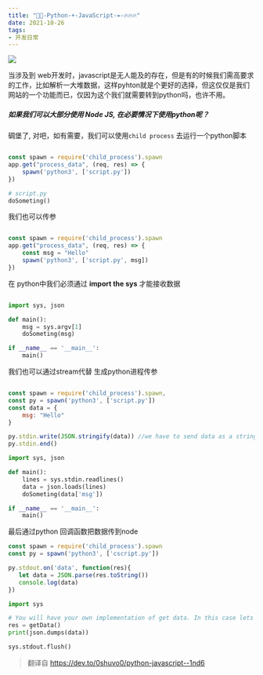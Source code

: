 ```yaml
---
title: "🎅🔥-Python-+-JavaScript-=-🔥🔥🔥"
date: 2021-10-26
tags: 
- 开发日常
---
```

![](https://upload-images.jianshu.io/upload_images/15312191-4f619d39eb0b8eff.png?imageMogr2/auto-orient/strip%7CimageView2/2/w/1240)




当涉及到 web开发时，javascript是无人能及的存在，但是有的时候我们需高要求的工作，比如解析一大堆数据，这样pyhton就是个更好的选择，但这仅仅是我们网站的一个功能而已，仅因为这个我们就需要转到python吗，也许不用。
##### 如果我们可以大部分使用 Node JS, 在必要情况下使用python呢？
碉堡了, 对吧，如有需要，我们可以使用`child process` 去运行一个python脚本
```js

const spawn = require('child_process').spawn
app.get("process_data", (req, res) => {
    spawn('python3', ['script.py'])
})

```
```python
# script.py
doSometing()
```
我们也可以传参
```js

const spawn = require('child_process').spawn
app.get("process_data", (req, res) => {
    const msg = "Hello"
    spawn('python3', ['script.py', msg])
})

```
在 python中我们必须通过 **import the sys** 才能接收数据
```python

import sys, json

def main():
    msg = sys.argv[1]
    doSometing(msg)

if __name__ == '__main__':
    main()

```
我们也可以通过stream代替 生成python进程传参
```js

const spawn = require('child_process').spawn,
const py = spawn('python3', ['script.py'])
const data = {
    msg: "Hello"
}

py.stdin.write(JSON.stringify(data)) //we have to send data as a string, so we are using JSON.stringify
py.stdin.end()

```
```python
import sys, json

def main():
    lines = sys.stdin.readlines()
    data = json.loads(lines)
    doSometing(data['msg'])

if __name__ == '__main__':
    main()
```

最后通过python 回调函数把数据传到node
```js
const spawn = require('child_process').spawn
const py = spawn('python3', ['cscript.py'])

py.stdout.on('data', function(res){
   let data = JSON.parse(res.toString())
   console.log(data)
})
```
```python
import sys

# You will have your own implementation of get data. In this case lets assume it returns a dict/json
res = getData()
print(json.dumps(data))

sys.stdout.flush()
```
> 翻译自 https://dev.to/0shuvo0/python-javascript--1nd6
